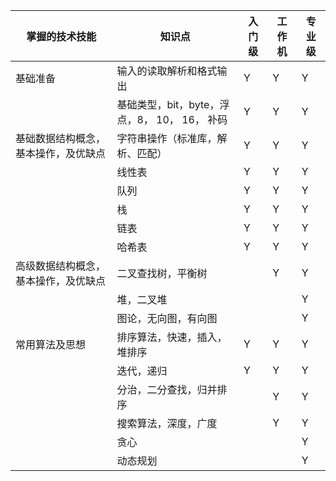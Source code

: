 | 掌握的技术技能                       | 知识点                                        | 入门级 | 工作机 | 专业级 |
| ------------------------------------ | --------------------------------------------- | ------ | ------ | ------ |
| 基础准备                             | 输入的读取解析和格式输出                      | Y      | Y      | Y      |
|                                      | 基础类型，bit，byte，浮点，8， 10， 16， 补码 | Y      | Y      | Y      |
| 基础数据结构概念，基本操作，及优缺点 | 字符串操作（标准库，解析、匹配）              | Y      | Y      | Y      |
|                                      | 线性表                                        | Y      | Y      | Y      |
|                                      | 队列                                          | Y      | Y      | Y      |
|                                      | 栈                                            | Y      | Y      | Y      |
|                                      | 链表                                          | Y      | Y      | Y      |
|                                      | 哈希表                                        | Y      | Y      | Y      |
| 高级数据结构概念，基本操作，及优缺点 | 二叉查找树，平衡树                            |        | Y      | Y      |
|                                      | 堆，二叉堆                                    |        |        | Y      |
|                                      | 图论，无向图，有向图                          |        |        | Y      |
| 常用算法及思想                       | 排序算法，快速，插入，堆排序                  | Y      | Y      | Y      |
|                                      | 迭代，递归                                    | Y      | Y      | Y      |
|                                      | 分治，二分查找，归并排序                      |        | Y      | Y      |
|                                      | 搜索算法，深度，广度                          |        | Y      | Y      |
|                                      | 贪心                                          |        |        | Y      |
|                                      | 动态规划                                      |        |        | Y      |

